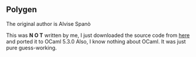 ## Polygen

The original author is Alvise Spanò


This was   **N O T**   written by me, I just downloaded the source code from [here](https://polygen.org/it/casa) and ported it to OCaml 5.3.0
Also, I know nothing about OCaml. It was just pure guess-working.
